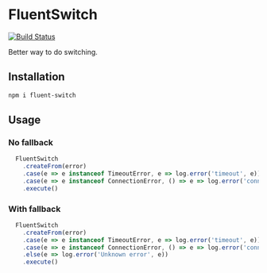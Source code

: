 # FluentSwitch

[![Build Status](https://travis-ci.org/maximilian-krauss/fluent-switch.svg?branch=master)](https://travis-ci.org/maximilian-krauss/fluent-switch)

Better way to do switching.

## Installation

```bash
npm i fluent-switch
```

## Usage

### No fallback

```js
  FluentSwitch
    .createFrom(error)
    .case(e => e instanceof TimeoutError, e => log.error('timeout', e))
    .case(e => e instanceof ConnectionError, () => e => log.error('connection', e))
    .execute()
```

### With fallback

```js
  FluentSwitch
    .createFrom(error)
    .case(e => e instanceof TimeoutError, e => log.error('timeout', e))
    .case(e => e instanceof ConnectionError, () => e => log.error('connection', e))
    .else(e => log.error('Unknown error', e))
    .execute()
```
